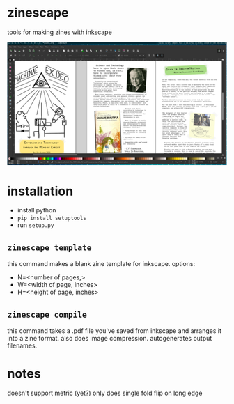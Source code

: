 # zinescape
tools for making zines with inkscape

![screenshot.png](screenshot.png)

# installation

- install python
- `pip install setuptools`
- run `setup.py`

## `zinescape template`

this command makes a blank zine template for inkscape. options:

- N=<number of pages,>
- W=<width of page, inches>
- H=<height of page, inches>

## `zinescape compile`

this command takes a .pdf file you've saved from inkscape and arranges it into a zine format. also does image compression. autogenerates output filenames.

# notes
doesn't support metric (yet?)
only does single fold flip on long edge
